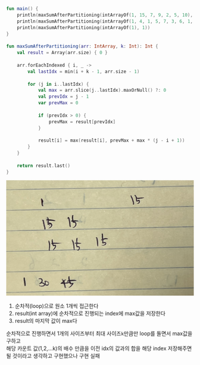 ```kotlin
fun main() {
    println(maxSumAfterPartitioning(intArrayOf(1, 15, 7, 9, 2, 5, 10), 3))
    println(maxSumAfterPartitioning(intArrayOf(1, 4, 1, 5, 7, 3, 6, 1, 9, 9, 3), 4)) // 4,4 / 7,7,7 / 9,9,9,9 / 9,9
    println(maxSumAfterPartitioning(intArrayOf(1), 1))
}

fun maxSumAfterPartitioning(arr: IntArray, k: Int): Int {
    val result = Array(arr.size) { 0 }

    arr.forEachIndexed { i, _ ->
        val lastIdx = min(i + k - 1, arr.size - 1)

        for (j in i..lastIdx) {
            val max = arr.slice(j..lastIdx).maxOrNull() ?: 0
            val prevIdx = j - 1
            var prevMax = 0

            if (prevIdx > 0) {
                prevMax = result[prevIdx]
            }

            result[i] = max(result[i], prevMax + max * (j - i + 1))
        }
    }

    return result.last()
}
```

![노트](images/parition_array.jpg)

1. 순차적(loop)으로 원소 1개씩 접근한다
2. result(int array)에 순차적으로 진행되는 index에 max값을 저장한다
3. result의 마지막 값이 max다 

순차적으로 진행하면서 1개의 사이즈부터 최대 사이즈`k`만큼만 loop를 돌면서 max값을 구하고  
해당 카운트 값(1,2,...k)의 배수 만큼을 이전 idx의 값과의 합을 해당 index 저장해주면 될 것이라고 생각하고 구현했으나 구현 실패
